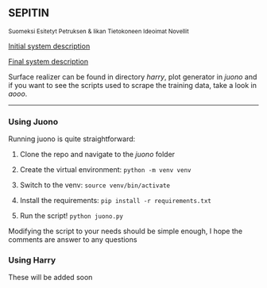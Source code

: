 ## SEPITIN
<sup>Suomeksi Esitetyt Petruksen & Iikan Tietokoneen Ideoimat Novellit</sup>

[Initial system description](https://github.com/fergusq/sepitin/blob/master/system.md)

[Final system description](https://github.com/fergusq/sepitin/blob/master/sepitin-final-system-description.md)

Surface realizer can be found in directory *harry*, plot generator in *juono* and if you want to see the scripts used to scrape the training data, take a look in *aooo*.

* * *

### Using Juono

Running juono is quite straightforward:

1. Clone the repo and navigate to the *juono* folder

2. Create the virtual environment: `python -m venv venv`

3. Switch to the venv: `source venv/bin/activate`

4. Install the requirements: `pip install -r requirements.txt`

5. Run the script! `python juono.py`

Modifying the script to your needs should be simple enough, I hope the comments are answer to any questions

### Using Harry

These will be added soon
